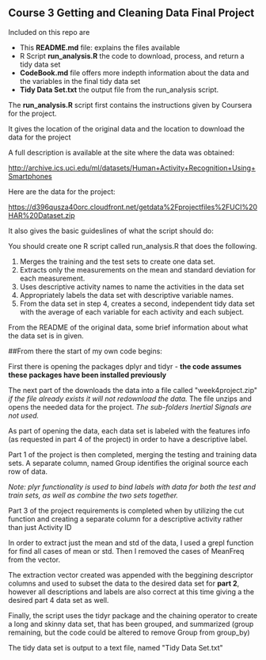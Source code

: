 ## Course 3 Getting and Cleaning Data Final Project

Included on this repo are

* This **README.md** file: explains the files available
* R Script **run_analysis.R** the code to download, process, and return a tidy data set
* **CodeBook.md** file offers more indepth information about the data and the variables in the final tidy data set
* **Tidy Data Set.txt** the output file from the run_analysis script.

The **run_analysis.R** script first contains the instructions given by Coursera for the project.

It gives the location of the original data and the location to download the data for the project

A full description is available at the site where the data was obtained:
 
  http://archive.ics.uci.edu/ml/datasets/Human+Activity+Recognition+Using+Smartphones

Here are the data for the project:
  
  https://d396qusza40orc.cloudfront.net/getdata%2Fprojectfiles%2FUCI%20HAR%20Dataset.zip

It also gives the basic guideslines of what the script should do:

You should create one R script called run_analysis.R that does the following.

1. Merges the training and the test sets to create one data set.
2. Extracts only the measurements on the mean and standard deviation for each
measurement.
3. Uses descriptive activity names to name the activities in the data set
4. Appropriately labels the data set with descriptive variable names.
5. From the data set in step 4, creates a second, independent tidy data set 
with the average of each variable for each activity and each subject.

From the README of the original data, some brief information about what the data set is in given.

##From there the start of my own code begins:

First there is opening the packages dplyr and tidyr - 
**the code assumes these packages have been installed previously**

The next part of the downloads the data into a file called "week4project.zip" *if the file already exists it will not redownload the data.*
The file unzips and opens the needed data for the project. *The sub-folders Inertial Signals are not used.*

As part of opening the data, each data set is labeled with the features info (as requested in part 4 of the project) in order to have a descriptive label.

Part 1 of the project is then completed, merging the testing and training data sets. A separate column, named Group identifies the original source each row of data.

*Note: plyr functionality is used to bind labels with data for both the test and train sets, as well as combine the two sets together.*

Part 3 of the project requirements is completed when by utilizing the cut function and creating a separate column for a descriptive activity rather than just Activity ID

In order to extract just the mean and std of the data, I used a grepl function for find all cases of mean or std. Then I removed the cases of MeanFreq from the vector.

The extraction vector created was appended with the beggining descriptor columns and used to subset the data to the desired data set for **part 2**, however all descriptions and labels are also correct at this time giving a the desired part 4 data set as well.

Finally, the script uses the tidyr package and the chaining operator to create a long and skinny data set, that has been grouped, and summarized (group remaining, but the code could be altered to remove Group from group_by)

The tidy data set is output to a text file, named "Tidy Data Set.txt"